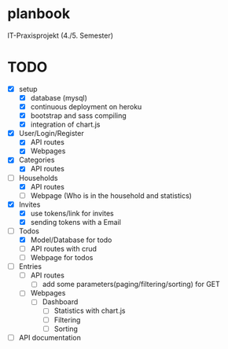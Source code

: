 # planbook

IT-Praxisprojekt (4./5. Semester)

# TODO

-   [x] setup
    -   [x] database (mysql)
    -   [x] continuous deployment on heroku
    -   [x] bootstrap and sass compiling
    -   [x] integration of chart.js
-   [x] User/Login/Register
    -   [x] API routes
    -   [x] Webpages
-   [x] Categories
    -   [x] API routes
-   [ ] Households
    -   [x] API routes
    -   [ ] Webpage (Who is in the household and statistics)
-   [x] Invites
    -   [x] use tokens/link for invites
    -   [x] sending tokens with a Email
-   [ ] Todos
    -   [x] Model/Database for todo
    -   [ ] API routes with crud
    -   [ ] Webpage for todos
-   [ ] Entries
    -   [ ] API routes
        -   [ ] add some parameters(paging/filtering/sorting) for GET
    -   [ ] Webpages
        -   [ ] Dashboard
            -   [ ] Statistics with chart.js
            -   [ ] Filtering
            -   [ ] Sorting
-   [ ] API documentation
